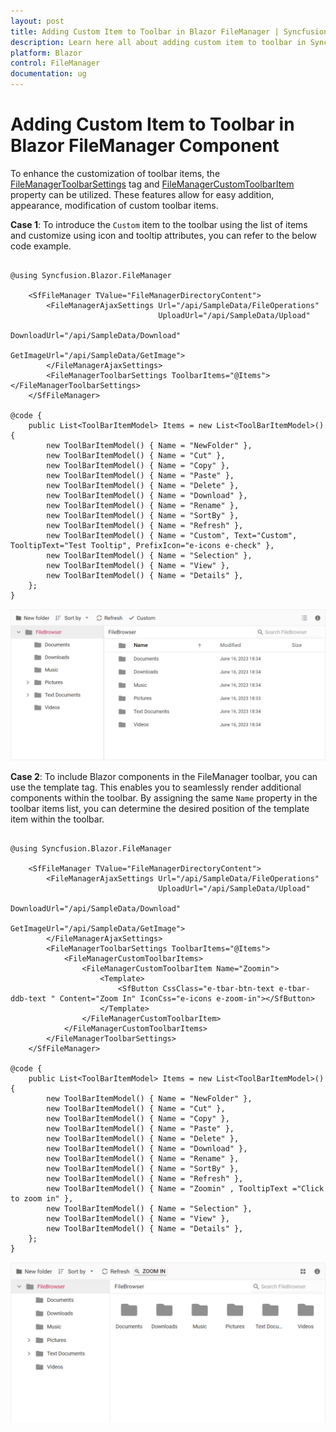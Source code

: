 ```yaml
---
layout: post
title: Adding Custom Item to Toolbar in Blazor FileManager | Syncfusion
description: Learn here all about adding custom item to toolbar in Syncfusion Blazor FileManager component and more.
platform: Blazor
control: FileManager
documentation: ug
---
```


# Adding Custom Item to Toolbar in Blazor FileManager Component

To enhance the customization of toolbar items, the [FileManagerToolbarSettings](https://help.syncfusion.com/cr/blazor/Syncfusion.Blazor.FileManager.FileManagerToolbarSettings.html) tag and [FileManagerCustomToolbarItem](https://help.syncfusion.com/cr/blazor/Syncfusion.Blazor.FileManager.FileManagerCustomToolbarItem.html) property can be utilized. These features allow for easy addition, appearance, modification of custom toolbar items.

**Case 1**: To introduce the `Custom` item to the toolbar using the list of items and customize using icon and tooltip attributes, you can refer to the below code example.


```cshtml

@using Syncfusion.Blazor.FileManager

    <SfFileManager TValue="FileManagerDirectoryContent">
        <FileManagerAjaxSettings Url="/api/SampleData/FileOperations"
                                 UploadUrl="/api/SampleData/Upload"
                                 DownloadUrl="/api/SampleData/Download"
                                 GetImageUrl="/api/SampleData/GetImage">
        </FileManagerAjaxSettings>
        <FileManagerToolbarSettings ToolbarItems="@Items"></FileManagerToolbarSettings>
    </SfFileManager>

@code {
    public List<ToolBarItemModel> Items = new List<ToolBarItemModel>(){
        new ToolBarItemModel() { Name = "NewFolder" },
        new ToolBarItemModel() { Name = "Cut" },
        new ToolBarItemModel() { Name = "Copy" },
        new ToolBarItemModel() { Name = "Paste" },
        new ToolBarItemModel() { Name = "Delete" },
        new ToolBarItemModel() { Name = "Download" },
        new ToolBarItemModel() { Name = "Rename" },
        new ToolBarItemModel() { Name = "SortBy" },
        new ToolBarItemModel() { Name = "Refresh" },
        new ToolBarItemModel() { Name = "Custom", Text="Custom", TooltipText="Test Tooltip", PrefixIcon="e-icons e-check" },
        new ToolBarItemModel() { Name = "Selection" },
        new ToolBarItemModel() { Name = "View" },
        new ToolBarItemModel() { Name = "Details" },
    };
}

```

![Blazor FileManger displays Custom Item in Toolbar](../images/blazor-filemanager-custom-item.png)


**Case 2**: To include Blazor components in the FileManager toolbar, you can use the template tag. This enables you to seamlessly render additional components within the toolbar. By assigning the same `Name` property in the toolbar items list, you can determine the desired position of the template item within the toolbar.

```cshtml

@using Syncfusion.Blazor.FileManager

    <SfFileManager TValue="FileManagerDirectoryContent">
        <FileManagerAjaxSettings Url="/api/SampleData/FileOperations"
                                 UploadUrl="/api/SampleData/Upload"
                                 DownloadUrl="/api/SampleData/Download"
                                 GetImageUrl="/api/SampleData/GetImage">
        </FileManagerAjaxSettings>
        <FileManagerToolbarSettings ToolbarItems="@Items"> 
            <FileManagerCustomToolbarItems> 
                <FileManagerCustomToolbarItem Name="Zoomin">
                    <Template>
                        <SfButton CssClass="e-tbar-btn-text e-tbar-ddb-text " Content="Zoom In" IconCss="e-icons e-zoom-in"></SfButton>
                    </Template>
                </FileManagerCustomToolbarItem>
            </FileManagerCustomToolbarItems> 
        </FileManagerToolbarSettings>
    </SfFileManager>

@code {
    public List<ToolBarItemModel> Items = new List<ToolBarItemModel>(){
        new ToolBarItemModel() { Name = "NewFolder" },
        new ToolBarItemModel() { Name = "Cut" },
        new ToolBarItemModel() { Name = "Copy" },
        new ToolBarItemModel() { Name = "Paste" },
        new ToolBarItemModel() { Name = "Delete" },
        new ToolBarItemModel() { Name = "Download" },
        new ToolBarItemModel() { Name = "Rename" },
        new ToolBarItemModel() { Name = "SortBy" },
        new ToolBarItemModel() { Name = "Refresh" },
        new ToolBarItemModel() { Name = "Zoomin" , TooltipText ="Click to zoom in" },
        new ToolBarItemModel() { Name = "Selection" },
        new ToolBarItemModel() { Name = "View" },
        new ToolBarItemModel() { Name = "Details" },
    };
}

```


![Blazor FileManger displays Zoom button in Toolbar](../images/blazor-filemanager-zoom-button.png)
